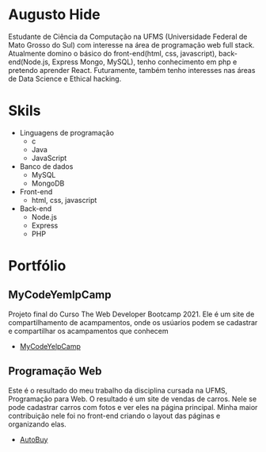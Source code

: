 # Augusto Hide

Estudante de Ciência da Computação na UFMS (Universidade Federal de Mato Grosso do Sul) com interesse na área de programação web full stack.
Atualmente domino o básico do front-end(html, css, javascript), back-end(Node.js, Express Mongo, MySQL), tenho conhecimento em php e pretendo aprender React.
Futuramente, também tenho interesses nas áreas de Data Science e Ethical hacking.



# Skils

* Linguagens de programação
	* c
	* Java
	* JavaScript
* Banco de dados
	* MySQL
	* MongoDB
* Front-end
	* html, css, javascript
* Back-end
	* Node.js
	* Express
	* PHP

# Portfólio

## MyCodeYemlpCamp

Projeto final do Curso The Web Developer Bootcamp 2021. Ele é um site de compartilhamento de acampamentos, onde os usúarios podem se cadastrar e compartilhar os acampamentos que conhecem
* [MyCodeYelpCamp]( https://github.com/AugustoHide/MyCodeYelpCampgrounds)


## Programação Web

Este é o resultado do meu trabalho da disciplina cursada na UFMS, Programação para Web.
O resultado é um site de vendas de carros. Nele se pode cadastrar carros com fotos e ver eles na página principal.
Minha maior contribuição nele foi no front-end criando o layout das páginas e organizando elas.
* [AutoBuy]( https://github.com/AugustoHide/Autobuy)
